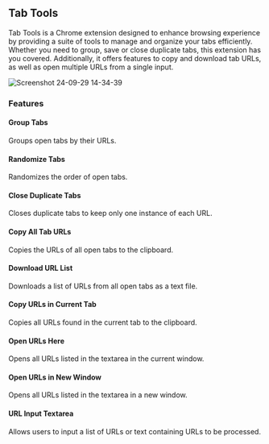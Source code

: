 ## Tab Tools

Tab Tools is a Chrome extension designed to enhance browsing experience by providing a suite of tools to manage and organize your tabs efficiently. Whether you need to group, save or close duplicate tabs, this extension has you covered. Additionally, it offers features to copy and download tab URLs, as well as open multiple URLs from a single input.

![Screenshot 24-09-29 14-34-39](https://github.com/user-attachments/assets/de57e5b7-10da-471e-80b5-d99bb3c63143)

### Features

#### Group Tabs
Groups open tabs by their URLs.


#### Randomize Tabs
Randomizes the order of open tabs.


#### Close Duplicate Tabs
Closes duplicate tabs to keep only one instance of each URL.


#### Copy All Tab URLs
Copies the URLs of all open tabs to the clipboard.


#### Download URL List
Downloads a list of URLs from all open tabs as a text file.


#### Copy URLs in Current Tab
Copies all URLs found in the current tab to the clipboard.


#### Open URLs Here
Opens all URLs listed in the textarea in the current window.


#### Open URLs in New Window
Opens all URLs listed in the textarea in a new window.

#### URL Input Textarea
Allows users to input a list of URLs or text containing URLs to be processed.
